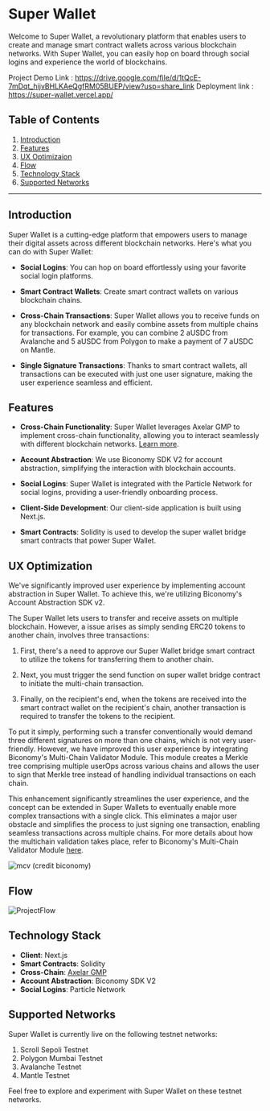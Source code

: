 # Super Wallet

Welcome to Super Wallet, a revolutionary platform that enables users to create and manage smart contract wallets across various blockchain networks. With Super Wallet, you can easily hop on board through social logins and experience the world of blockchains.

Project Demo Link : https://drive.google.com/file/d/1tQcE-7mDqt_hijvBHLKAeQgfRM05BUEP/view?usp=share_link
Deployment link : https://super-wallet.vercel.app/

## Table of Contents

1. [Introduction](#introduction)
2. [Features](#features)
3. [UX Optimizaion](#ux-optimization)
4. [Flow](#flow)
5. [Technology Stack](#technology-stack)
6. [Supported Networks](#supported-networks)

---

## Introduction

Super Wallet is a cutting-edge platform that empowers users to manage their digital assets across different blockchain networks. Here's what you can do with Super Wallet:

- **Social Logins**: You can hop on board effortlessly using your favorite social login platforms.

- **Smart Contract Wallets**: Create smart contract wallets on various blockchain chains.

- **Cross-Chain Transactions**: Super Wallet allows you to receive funds on any blockchain network and easily combine assets from multiple chains for transactions. For example, you can combine 2 aUSDC from Avalanche and 5 aUSDC from Polygon to make a payment of 7 aUSDC on Mantle.

- **Single Signature Transactions**: Thanks to smart contract wallets, all transactions can be executed with just one user signature, making the user experience seamless and efficient.

## Features

- **Cross-Chain Functionality**: Super Wallet leverages Axelar GMP to implement cross-chain functionality, allowing you to interact seamlessly with different blockchain networks. [Learn more](https://docs.axelar.dev/dev/general-message-passing/overview).

- **Account Abstraction**: We use Biconomy SDK V2 for account abstraction, simplifying the interaction with blockchain accounts.

- **Social Logins**: Super Wallet is integrated with the Particle Network for social logins, providing a user-friendly onboarding process.

- **Client-Side Development**: Our client-side application is built using Next.js.

- **Smart Contracts**: Solidity is used to develop the super wallet bridge smart contracts that power Super Wallet.

## UX Optimization
We've significantly improved user experience by implementing account abstraction in Super Wallet. To achieve this, we're utilizing Biconomy's Account Abstraction SDK v2.

The Super Wallet lets users to transfer and receive assets on multiple blockchain. However, a issue arises as simply sending ERC20 tokens to another chain, involves three transactions:

 1. First, there's a need to approve our Super Wallet bridge smart contract to utilize the tokens for transferring them to another chain.

 2. Next, you must trigger the send function on super wallet bridge contract to initiate the multi-chain transaction.

 3. Finally, on the recipient's end, when the tokens are received into the smart contract wallet on the recipient's chain, another transaction is required to transfer the tokens to the recipient.

To put it simply, performing such a transfer conventionally would demand three different signatures on more than one chains, which is not very user-friendly. However, we have improved this user experience by integrating Biconomy's Multi-Chain Validator Module. This module creates a Merkle tree comprising multiple userOps across various chains and allows the user to sign that Merkle tree instead of handling individual transactions on each chain.

This enhancement significantly streamlines the user experience, and the concept can be extended in Super Wallets to eventually enable more complex transactions with a single click. This eliminates a major user obstacle and simplifies the process to just signing one transaction, enabling seamless transactions across multiple chains. For more details about how the multichain validation takes place, refer to Biconomy's Multi-Chain Validator Module [here](https://forum.biconomy.io/t/biconomy-multichain-validator-module/509/2).

![mcv](https://github.com/super-wallet-001/.github/assets/93488388/856bb9e1-ca5b-404f-8821-43dfccf2da27)
(credit biconomy)

## Flow
![ProjectFlow](https://github.com/super-wallet-001/.github/assets/93488388/cf24c57a-6978-4d3d-88a7-8852c6f40d94)

## Technology Stack

- **Client**: Next.js
- **Smart Contracts**: Solidity
- **Cross-Chain**: [Axelar GMP](https://docs.axelar.dev/dev/general-message-passing/overview)
- **Account Abstraction**: Biconomy SDK V2
- **Social Logins**: Particle Network

## Supported Networks

Super Wallet is currently live on the following testnet networks:

1. Scroll Sepoli Testnet
2. Polygon Mumbai Testnet
3. Avalanche Testnet
4. Mantle Testnet

Feel free to explore and experiment with Super Wallet on these testnet networks.
